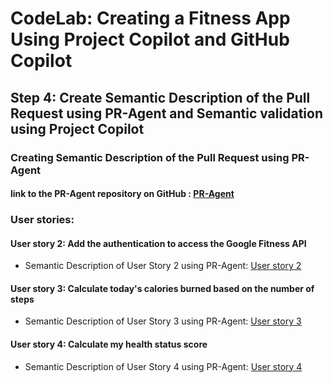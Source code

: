 # CodeLab: Creating a Fitness App Using Project Copilot and GitHub Copilot
## Step 4: Create Semantic Description of the Pull Request using PR-Agent and Semantic validation using Project Copilot

### Creating Semantic Description of the Pull Request using PR-Agent

#### link to the PR-Agent repository on GitHub : [PR-Agent](https://github.com/Codium-ai/pr-agent/)

### User stories:

#### User story 2: Add the authentication to access the Google Fitness API
- Semantic Description of User Story 2 using PR-Agent: [User story 2](/step4-project-copilot-revision/pr-agent/user-story-fit-4.md)

#### User story 3: Calculate today's calories burned based on the number of steps
- Semantic Description of User Story 3 using PR-Agent: [User story 3](/step4-project-copilot-revision/pr-agent/user-story-fit-5.md)

#### User story 4: Calculate my health status score
- Semantic Description of User Story 4 using PR-Agent: [User story 4](/step4-project-copilot-revision/pr-agent/user-story-fit-6.md)
